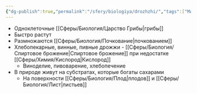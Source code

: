 ```yaml
---
{"dg-publish":true,"permalink":"/sfery/biologiya/drozhzhi/","tags":["Микология"]}
---
```


- Одноклеточные [[Сферы/Биология/Царство Грибы\|грибы]]
- Быстро растут 
- Размножаются [[Сферы/Биология/Почкование\|почкованием]]
- Хлебопекарные, винные, пивные дрожжи - [[Сферы/Биология/Спиртовое брожение\|Спиртовое брожение]] при недостатке [[Сферы/Химия/Кислород\|Кислород]]
	- Виноделие, пивоварение, хлебопечение
- В природе живут на субстратах, которые богаты сахарами
	- На поверхности [[Сферы/Биология/Плод\|плодов]] и [[Сферы/Биология/Лист\|листьев]] 